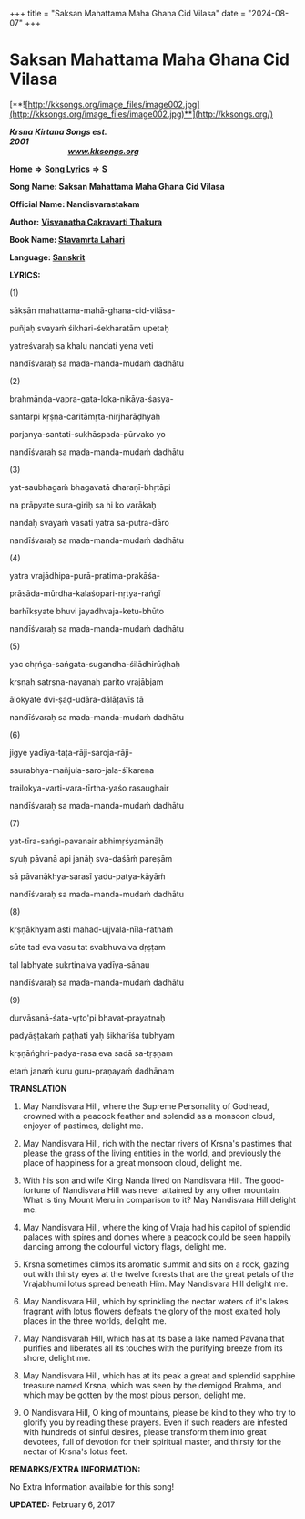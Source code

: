 +++
title = "Saksan Mahattama Maha Ghana Cid Vilasa"
date = "2024-08-07"
+++

# Saksan Mahattama Maha Ghana Cid Vilasa
[**![http://kksongs.org/image_files/image002.jpg](http://kksongs.org/image_files/image002.jpg)**](http://kksongs.org/)

**_Krsna Kirtana Songs est. 2001_**                                                                                                                                                 **_www.kksongs.org_**

**[Home](http://kksongs.org/)** **⇒** **[Song Lyrics](http://kksongs.org/lyrics.html)** **⇒** **[S](http://kksongs.org/songs/song_s.html)**

**Song Name: Saksan Mahattama Maha Ghana Cid Vilasa**

**Official Name: Nandisvarastakam**

**Author:** [**Visvanatha Cakravarti Thakura**](http://kksongs.org/authors/list/vct.html)

**Book Name: [Stavamrta Lahari](http://kksongs.org/authors/literature/stavamrta_lahari.html)**

**Language: [Sanskrit](http://kksongs.org/language/list/sanskrit.html)**

**LYRICS:**

(1)

sākṣān mahattama-mahā-ghana-cid-vilāsa-

puñjaḥ svayaḿ śikhari-śekharatām upetaḥ

yatreśvaraḥ sa khalu nandati yena veti

nandīśvaraḥ sa mada-manda-mudaḿ dadhātu

(2)

brahmāṇḍa-vapra-gata-loka-nikāya-śasya-

santarpi kṛṣṇa-caritāmṛta-nirjharāḍhyaḥ

parjanya-santati-sukhāspada-pūrvako yo

nandīśvaraḥ sa mada-manda-mudaḿ dadhātu

(3)

yat-saubhagaḿ bhagavatā dharaṇī-bhṛtāpi

na prāpyate sura-giriḥ sa hi ko varākaḥ

nandaḥ svayaḿ vasati yatra sa-putra-dāro

nandīśvaraḥ sa mada-manda-mudaḿ dadhātu

(4)

yatra vrajādhipa-purā-pratima-prakāśa-

prāsāda-mūrdha-kalaśopari-nṛtya-rańgī

barhīkṣyate bhuvi jayadhvaja-ketu-bhūto

nandīśvaraḥ sa mada-manda-mudaḿ dadhātu

(5)

yac chṛńga-sańgata-sugandha-śilādhirūḍhaḥ

kṛṣṇaḥ satṛṣṇa-nayanaḥ parito vrajābjam

ālokyate dvi-ṣaḍ-udāra-dālāṭavīs tā

nandīśvaraḥ sa mada-manda-mudaḿ dadhātu

(6)

jigye yadīya-taṭa-rāji-saroja-rāji-

saurabhya-mañjula-saro-jala-śīkareṇa

trailokya-varti-vara-tīrtha-yaśo rasaughair

nandīśvaraḥ sa mada-manda-mudaḿ dadhātu

(7)

yat-tīra-sańgi-pavanair abhimṛśyamānāḥ

syuḥ pāvanā api janāḥ sva-daśāḿ pareṣām

sā pāvanākhya-sarasī yadu-patya-kāyāḿ

nandīśvaraḥ sa mada-manda-mudaḿ dadhātu

(8)

kṛṣṇākhyam asti mahad-ujjvala-nīla-ratnaḿ

sūte tad eva vasu tat svabhuvaiva dṛṣṭam

tal labhyate sukṛtinaiva yadīya-sānau

nandīśvaraḥ sa mada-manda-mudaḿ dadhātu

(9)

durvāsanā-śata-vṛto'pi bhavat-prayatnaḥ

padyāṣṭakaḿ paṭhati yaḥ śikharīśa tubhyam

kṛṣṇāńghri-padya-rasa eva sadā sa-tṛṣṇam

etaḿ janaḿ kuru guru-praṇayaḿ dadhānam

**TRANSLATION**

1) May Nandisvara Hill, where the Supreme Personality of Godhead, crowned with a peacock feather and splendid as a monsoon cloud, enjoyer of pastimes, delight me.

2) May Nandisvara Hill, rich with the nectar rivers of Krsna's pastimes that please the grass of the living entities in the world, and previously the place of happiness for a great monsoon cloud, delight me.

3) With his son and wife King Nanda lived on Nandisvara Hill. The good-fortune of Nandisvara Hill was never attained by any other mountain. What is tiny Mount Meru in comparison to it? May Nandisvara Hill delight me.

4) May Nandisvara Hill, where the king of Vraja had his capitol of splendid palaces with spires and domes where a peacock could be seen happily dancing among the colourful victory flags, delight me.

5) Krsna sometimes climbs its aromatic summit and sits on a rock, gazing out with thirsty eyes at the twelve forests that are the great petals of the Vrajabhumi lotus spread beneath Him. May Nandisvara Hill delight me.

6) May Nandisvara Hill, which by sprinkling the nectar waters of it's lakes fragrant with lotus flowers defeats the glory of the most exalted holy places in the three worlds, delight me.

7) May Nandisvarah Hill, which has at its base a lake named Pavana that purifies and liberates all its touches with the purifying breeze from its shore, delight me.

8) May Nandisvara Hill, which has at its peak a great and splendid sapphire treasure named Krsna, which was seen by the demigod Brahma, and which may be gotten by the most pious person, delight me.

9) O Nandisvara Hill, O king of mountains, please be kind to they who try to glorify you by reading these prayers. Even if such readers are infested with hundreds of sinful desires, please transform them into great devotees, full of devotion for their spiritual master, and thirsty for the nectar of Krsna's lotus feet.

**REMARKS/EXTRA INFORMATION:**

No Extra Information available for this song!

**UPDATED:** February 6, 2017